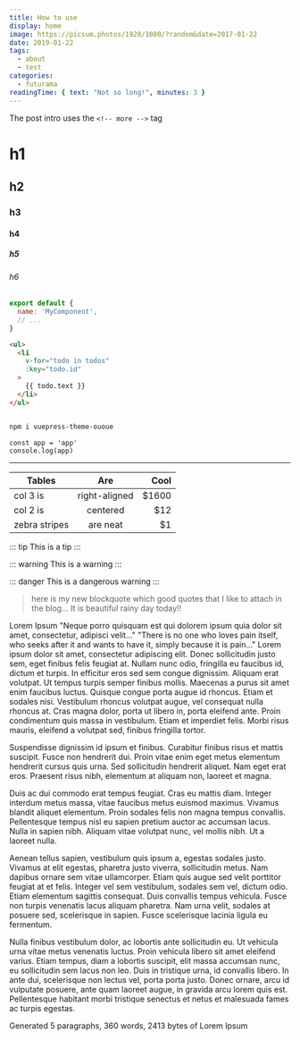 ```yaml
---
title: How to use
display: home
image: https://picsum.photos/1920/1080/?random&date=2017-01-22
date: 2019-01-22
tags: 
  - about
  - test
categories:
  - futurama
readingTime: { text: "Not so long!", minutes: 3 }
--- 
```


The post intro uses the `<!-- more -->` tag

<!-- more -->

# h1
## h2
### h3
#### h4
##### h5
###### h6

``` js
export default {
  name: 'MyComponent',
  // ...
}
```

``` html
<ul>
  <li
    v-for="todo in todos"
    :key="todo.id"
  >
    {{ todo.text }}
  </li>
</ul>
```

``` sh

npm i vuepress-theme-ououe
```

``` js{2}
const app = 'app'
console.log(app)
```

---

<!-- ![An image](/cover.jpg) -->

<img-lazy src="https://picsum.photos/1920/1080/?random&date=2017-01-22" />

| Tables        |      Are      |  Cool |
| ------------- | :-----------: | ----: |
| col 3 is      | right-aligned | $1600 |
| col 2 is      |   centered    |   $12 |
| zebra stripes |   are neat    |    $1 |


::: tip
This is a tip
:::

::: warning
This is a warning
:::

::: danger
This is a dangerous warning
:::

> here is my new blockquote which good quotes that I like to attach in the blog... It is beautiful rainy day today!!

Lorem Ipsum
"Neque porro quisquam est qui dolorem ipsum quia dolor sit amet, consectetur, adipisci velit..."
"There is no one who loves pain itself, who seeks after it and wants to have it, simply because it is pain..."
Lorem ipsum dolor sit amet, consectetur adipiscing elit. Donec sollicitudin justo sem, eget finibus felis feugiat at. Nullam nunc odio, fringilla eu faucibus id, dictum et turpis. In efficitur eros sed sem congue dignissim. Aliquam erat volutpat. Ut tempus turpis semper finibus mollis. Maecenas a purus sit amet enim faucibus luctus. Quisque congue porta augue id rhoncus. Etiam et sodales nisi. Vestibulum rhoncus volutpat augue, vel consequat nulla rhoncus at. Cras magna dolor, porta ut libero in, porta eleifend ante. Proin condimentum quis massa in vestibulum. Etiam et imperdiet felis. Morbi risus mauris, eleifend a volutpat sed, finibus fringilla tortor.

Suspendisse dignissim id ipsum et finibus. Curabitur finibus risus et mattis suscipit. Fusce non hendrerit dui. Proin vitae enim eget metus elementum hendrerit cursus quis urna. Sed sollicitudin hendrerit aliquet. Nam eget erat eros. Praesent risus nibh, elementum at aliquam non, laoreet et magna.

Duis ac dui commodo erat tempus feugiat. Cras eu mattis diam. Integer interdum metus massa, vitae faucibus metus euismod maximus. Vivamus blandit aliquet elementum. Proin sodales felis non magna tempus convallis. Pellentesque tempus nisl eu sapien pretium auctor ac accumsan lacus. Nulla in sapien nibh. Aliquam vitae volutpat nunc, vel mollis nibh. Ut a laoreet nulla.

Aenean tellus sapien, vestibulum quis ipsum a, egestas sodales justo. Vivamus at elit egestas, pharetra justo viverra, sollicitudin metus. Nam dapibus ornare sem vitae ullamcorper. Etiam quis augue sed velit porttitor feugiat at et felis. Integer vel sem vestibulum, sodales sem vel, dictum odio. Etiam elementum sagittis consequat. Duis convallis tempus vehicula. Fusce non turpis venenatis lacus aliquam pharetra. Nam urna velit, sodales at posuere sed, scelerisque in sapien. Fusce scelerisque lacinia ligula eu fermentum.

Nulla finibus vestibulum dolor, ac lobortis ante sollicitudin eu. Ut vehicula urna vitae metus venenatis luctus. Proin vehicula libero sit amet eleifend varius. Etiam tempus, diam a lobortis suscipit, elit massa accumsan nunc, eu sollicitudin sem lacus non leo. Duis in tristique urna, id convallis libero. In ante dui, scelerisque non lectus vel, porta porta justo. Donec ornare, arcu id vulputate posuere, ante quam laoreet augue, in gravida arcu lorem quis est. Pellentesque habitant morbi tristique senectus et netus et malesuada fames ac turpis egestas.

Generated 5 paragraphs, 360 words, 2413 bytes of Lorem Ipsum